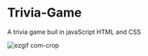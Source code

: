 # Trivia-Game
A trivia game buil in javaScript HTML and CSS 


![ezgif com-crop](https://user-images.githubusercontent.com/26384546/81059808-dcb33180-8ed9-11ea-9233-0928db2862cf.gif)

